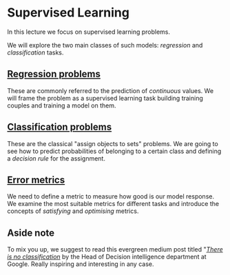 # Supervised Learning

In this lecture we focus on supervised learning problems.

We will explore the two main classes of such models: _regression_ and _classification_ tasks.

## [Regression problems](https://github.com/oscar-defelice/DSAcademy-lectures/blob/master/Lectures_src/03.Supervised_learning/01.Regression.ipynb)

These are commonly referred to the prediction of _continuous_ values. We will frame the problem as a supervised learning task building training couples and training a model on them.

## [Classification problems](https://github.com/oscar-defelice/DSAcademy-lectures/blob/master/Lectures_src/03.Supervised_learning/02.Classification.ipynb)

These are the classical "assign objects to sets" problems. We are going to see how to predict probabilities of belonging to a certain class and defining a _decision rule_ for the assignment.

## [Error metrics](https://github.com/oscar-defelice/DSAcademy-lectures/blob/master/Lectures_src/03.Supervised_learning/03.ErrorMetrics.ipynb)

We need to define a metric to measure how good is our model response. We examine the most suitable metrics for different tasks and introduce the concepts of _satisfying_ and _optimising_ metrics.

## Aside note

To mix you up, we suggest to read this evergreen medium post titled "[_There is no classification_]((https://towardsdatascience.com/there-is-no-classification-heres-why-bdc8539bc898)) by the Head of Decision intelligence department at Google.
Really inspiring and interesting in any case.
